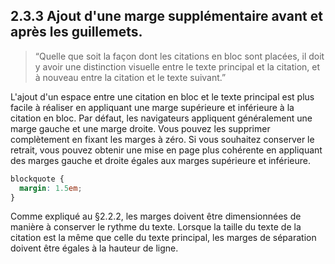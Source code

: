 ## 2.3.3 Ajout d'une marge supplémentaire avant et après les guillemets.

>  “Quelle que soit la façon dont les citations en bloc sont placées, il doit y avoir une distinction visuelle entre le texte principal et la citation, et à nouveau entre la citation et le texte suivant.”

L'ajout d'un espace entre une citation en bloc et le texte principal est plus facile à réaliser en appliquant une marge supérieure et inférieure à la citation en bloc. Par défaut, les navigateurs appliquent généralement une marge gauche et une marge droite. Vous pouvez les supprimer complètement en fixant les marges à zéro. Si vous souhaitez conserver le retrait, vous pouvez obtenir une mise en page plus cohérente en appliquant des marges gauche et droite égales aux marges supérieure et inférieure.

```css
blockquote {
  margin: 1.5em;
}
```

Comme expliqué au §2.2.2, les marges doivent être dimensionnées de manière à conserver le rythme du texte. Lorsque la taille du texte de la citation est la même que celle du texte principal, les marges de séparation doivent être égales à la hauteur de ligne.